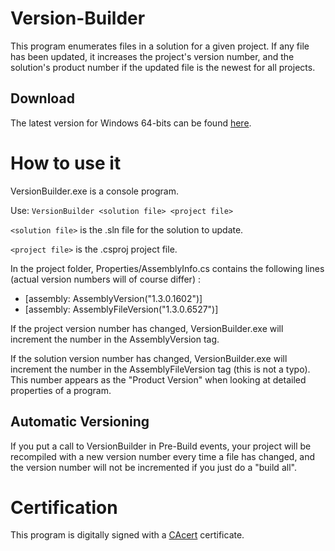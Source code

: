 # Version-Builder
This program enumerates files in a solution for a given project. If any file has been updated, it increases the project's version number, and the solution's product number if the updated file is the newest for all projects.

## Download
The latest version for Windows 64-bits can be found [here](Release/x64/VersionBuilder.exe).

# How to use it
VersionBuilder.exe is a console program.

Use: `VersionBuilder <solution file> <project file>`

`<solution file>` is the .sln file for the solution to update.

`<project file>` is the .csproj project file.

In the project folder, Properties/AssemblyInfo.cs contains the following lines (actual version numbers will of course differ) :

* [assembly: AssemblyVersion("1.3.0.1602")]
* [assembly: AssemblyFileVersion("1.3.0.6527")]

If the project version number has changed, VersionBuilder.exe will increment the number in the AssemblyVersion tag.

If the solution version number has changed, VersionBuilder.exe will increment the number in the AssemblyFileVersion tag (this is not a typo). This number appears as the "Product Version" when looking at detailed properties of a program.

## Automatic Versioning

If you put a call to VersionBuilder in Pre-Build events, your project will be recompiled with a new version number every time a file has changed, and the version number will not be incremented if you just do a "build all".

# Certification

This program is digitally signed with a [CAcert](https://www.cacert.org/) certificate.

